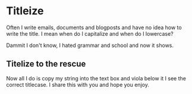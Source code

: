 # Titleize

Often I write emails, documents and blogposts and have no idea how to write the title. I mean when do I capitalize and when do I lowercase?

Dammit I don't know, I hated grammar and school and now it shows.

## Titelize to the rescue

Now all I do is copy my string into the text box and viola below it I see the correct titlecase. I share this with you and hope you enjoy.


